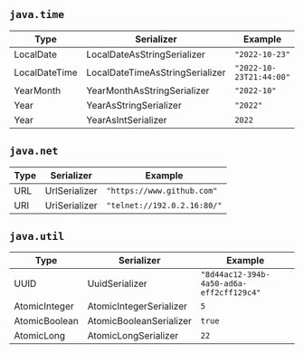 ## `java.time`

| Type          | Serializer                      | Example                 |
|---------------|---------------------------------|-------------------------|
| LocalDate     | LocalDateAsStringSerializer     | `"2022-10-23"`          |
| LocalDateTime | LocalDateTimeAsStringSerializer | `"2022-10-23T21:44:00"` |
| YearMonth     | YearMonthAsStringSerializer     | `"2022-10"`             |
| Year          | YearAsStringSerializer          | `"2022"`                |
| Year          | YearAsIntSerializer             | `2022`                  |

## `java.net`

| Type | Serializer    | Example                     |
|------|---------------|-----------------------------|
| URL  | UrlSerializer | `"https://www.github.com"`  |
| URI  | UriSerializer | `"telnet://192.0.2.16:80/"` |

## `java.util`

| Type          | Serializer              | Example                                  |
|---------------|-------------------------|------------------------------------------|
| UUID          | UuidSerializer          | `"8d44ac12-394b-4a50-ad6a-eff2cff129c4"` |
| AtomicInteger | AtomicIntegerSerializer | `5`                                      |
| AtomicBoolean | AtomicBooleanSerializer | `true`                                   |
| AtomicLong    | AtomicLongSerializer    | `22`                                     |
